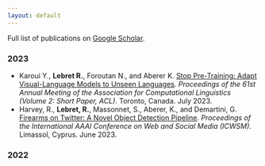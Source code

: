 ```yaml
---
layout: default
---
```


Full list of publications on [Google Scholar](https://scholar.google.com/citations?user=VOAWFhYAAAAJ&hl=fr).

### 2023

- Karoui Y., **Lebret R.**, Foroutan N., and Aberer K. [Stop Pre-Training: Adapt Visual-Language Models to Unseen Languages](https://github.com/Yasminekaroui/CliCoTea). _Proceedings of the 61st Annual Meeting of the Association for Computational Linguistics (Volume 2: Short Paper, ACL)_. Toronto, Canada. July 2023.
- Harvey, R., **Lebret, R.**, Massonnet, S., Aberer, K., and Demartini, G. [Firearms on Twitter: A Novel Object Detection Pipeline](https://ojs.aaai.org/index.php/ICWSM/article/view/22221). _Proceedings of the International AAAI Conference on Web and Social Media (ICWSM)_. Limassol, Cyprus. June 2023.

### 2022
